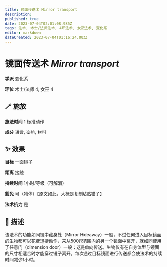 ```yaml
---
title: 镜面传送术 Mirror transport
description: 
published: true
date: 2023-07-04T02:01:08.985Z
tags: 法术, 术士/法师法术, 4环法术, 女巫法术, 变化系
editor: markdown
dateCreated: 2023-07-04T01:16:24.002Z
---
```


# **镜面传送术** *Mirror transport*

**学派** 变化系 

**环位** 术士/法师 4, 女巫 4

## 🪄 施放

**施法时间** 1 标准动作

**成分** 语言, 姿势, 材料

## ✨ 效果 

**目标** 一面镜子 

**距离** 接触  

**持续时间** 1小时/等级（可解消） 

**豁免** 可（物体）【原文如此，大概是复制粘贴错了】

**法术抗力** 是

## 📖 描述

该法术的功能如同镜中藏身处（Mirror Hideaway）一般，不过任何进入目标镜面的生物都可以花费迅捷动作，来从500尺范围内的另一个镜面中离开，就如同使用了任意门（dimension door）一般；这是单向传送。生物仅有在自身体型与镜面的尺寸相适合时才能穿过镜子离开。每次通过目标镜面进行传送都会使法术的持续时间减少1小时。
    